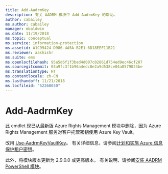 ```yaml
---
title: Add-AadrmKey
description: 有关 AADRM 模块中 Add-AadrmKey 的帮助。
author: cabailey
ms.author: cabailey
manager: mbaldwin
ms.date: 11/19/2018
ms.topic: conceptual
ms.service: information-protection
ms.assetid: A1C99424-D986-4A5A-B2E1-6D18EEF11B21
ms.reviewer: aashishr
ms.suite: ems
ms.openlocfilehash: 95a5d6f1f3bed4d007c02861d754ed9ec46cf207
ms.sourcegitcommit: 03a9fc3f1b96a4edc0e2a9d538ce04a0579023be
ms.translationtype: HT
ms.contentlocale: zh-CN
ms.lasthandoff: 11/21/2018
ms.locfileid: "52268030"
---
```

# <a name="add-aadrmkey"></a>Add-AadrmKey

此 cmdlet 现已从最新版 Azure Rights Management 模块中删除，因为 Azure Rights Management 服务对客户托管密钥使用 Azure Key Vault。

改用 [Use-AadrmKeyVaultKey](/powershell/module/aadrm/use-aadrmkeyvaultkey)。 有关详细信息，请参阅[计划和实施 Azure 信息保护租户密钥](plan-implement-tenant-key.md)。

此外，将模块版本更新为 2.9.0.0 或更高版本。 有关说明，请参阅[安装 AADRM PowerShell 模块](install-powershell.md)。


